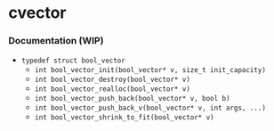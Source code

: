 # cvector 

### Documentation (WIP)
- ```typedef struct bool_vector```
	- ```int bool_vector_init(bool_vector* v, size_t init_capacity)```
	- ```int bool_vector_destroy(bool_vector* v)```
	- ```int bool_vector_realloc(bool_vector* v)```
	- ```int bool_vector_push_back(bool_vector* v, bool b)```
	- ```int bool_vector_push_back_v(bool_vector* v, int args, ...)```
	- ```int bool_vector_shrink_to_fit(bool_vector* v)```